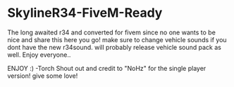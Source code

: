 # SkylineR34-FiveM-Ready
The long awaited r34 and converted for fivem since no one wants to be nice and share this here you go! make sure to change vehicle sounds if you dont have the new r34sound. will probably release vehicle sound pack as well. Enjoy everyone..

ENJOY :)
-Torch
Shout out and credit to "NoHz" for the single player version! give some love!
